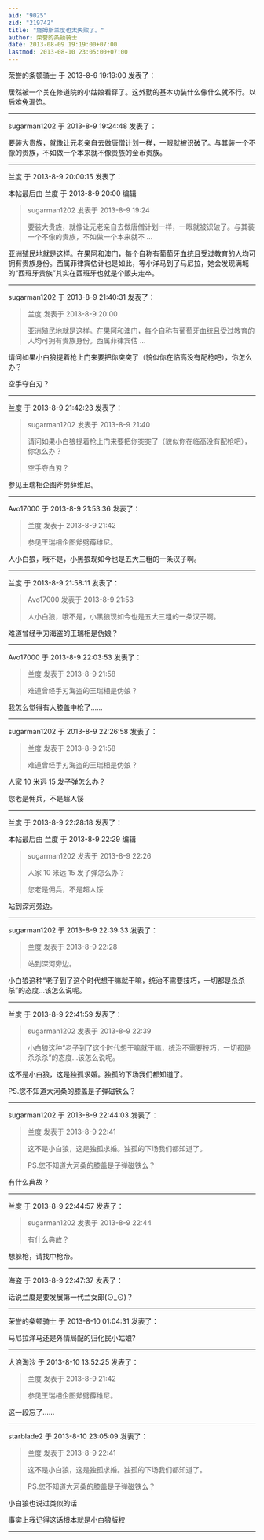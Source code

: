 ```yaml
---
aid: "9025"
zid: "219742"
title: "詹姆斯兰度也太失败了。"
author: 荣誉的条顿骑士
date: 2013-08-09 19:19:00+07:00
lastmod: 2013-08-10 23:05:00+07:00
---
```


荣誉的条顿骑士 于 2013-8-9 19:19:00 发表了：

居然被一个关在修道院的小姑娘看穿了。这外勤的基本功装什么像什么就不行。以后难免漏馅。

---

sugarman1202 于 2013-8-9 19:24:48 发表了：

要装大贵族，就像让元老亲自去做唐僧计划一样，一眼就被识破了。与其装一个不像的贵族，不如做一个本来就不像贵族的金币贵族。

---

兰度 于 2013-8-9 20:00:15 发表了：

本帖最后由 兰度 于 2013-8-9 20:00 编辑

> sugarman1202 发表于 2013-8-9 19:24
>
> 要装大贵族，就像让元老亲自去做唐僧计划一样，一眼就被识破了。与其装一个不像的贵族，不如做一个本来就不 ...

亚洲殖民地就是这样。在果阿和澳门，每个自称有葡萄牙血统且受过教育的人均可拥有贵族身份。西属菲律宾估计也是如此，等小洋马到了马尼拉，她会发现满城的“西班牙贵族”其实在西班牙也就是个贩夫走卒。

---

sugarman1202 于 2013-8-9 21:40:31 发表了：

> 兰度 发表于 2013-8-9 20:00
>
> 亚洲殖民地就是这样。在果阿和澳门，每个自称有葡萄牙血统且受过教育的人均可拥有贵族身份。西属菲律宾估 ...

请问如果小白狼提着枪上门来要把你突突了（貌似你在临高没有配枪吧），你怎么办？

空手夺白刃？

---

兰度 于 2013-8-9 21:42:23 发表了：

> sugarman1202 发表于 2013-8-9 21:40
>
> 请问如果小白狼提着枪上门来要把你突突了（貌似你在临高没有配枪吧），你怎么办？
>
> 空手夺白刃？

参见王瑞相企图斧劈薛维尼。

---

Avo17000 于 2013-8-9 21:53:36 发表了：

> 兰度 发表于 2013-8-9 21:42
>
> 参见王瑞相企图斧劈薛维尼。

人小白狼，哦不是，小黑狼现如今也是五大三粗的一条汉子啊。

---

兰度 于 2013-8-9 21:58:11 发表了：

> Avo17000 发表于 2013-8-9 21:53
>
> 人小白狼，哦不是，小黑狼现如今也是五大三粗的一条汉子啊。

难道曾经手刃海盗的王瑞相是伪娘？

---

Avo17000 于 2013-8-9 22:03:53 发表了：

> 兰度 发表于 2013-8-9 21:58
>
> 难道曾经手刃海盗的王瑞相是伪娘？

我怎么觉得有人膝盖中枪了……

---

sugarman1202 于 2013-8-9 22:26:58 发表了：

> 兰度 发表于 2013-8-9 21:58
>
> 难道曾经手刃海盗的王瑞相是伪娘？

人家 10 米远 15 发子弹怎么办？

您老是佣兵，不是超人馁

---

兰度 于 2013-8-9 22:28:18 发表了：

本帖最后由 兰度 于 2013-8-9 22:29 编辑

> sugarman1202 发表于 2013-8-9 22:26
>
> 人家 10 米远 15 发子弹怎么办？
>
> 您老是佣兵，不是超人馁

站到深河旁边。

---

sugarman1202 于 2013-8-9 22:39:33 发表了：

> 兰度 发表于 2013-8-9 22:28
>
> 站到深河旁边。

小白狼这种“老子到了这个时代想干嘛就干嘛，统治不需要技巧，一切都是杀杀杀”的态度…该怎么说呢。

---

兰度 于 2013-8-9 22:41:59 发表了：

> sugarman1202 发表于 2013-8-9 22:39
>
> 小白狼这种“老子到了这个时代想干嘛就干嘛，统治不需要技巧，一切都是杀杀杀”的态度…该怎么说呢。

这不是小白狼，这是独孤求婚。独孤的下场我们都知道了。

PS.您不知道大河桑的膝盖是子弹磁铁么？

---

sugarman1202 于 2013-8-9 22:44:03 发表了：

> 兰度 发表于 2013-8-9 22:41
>
> 这不是小白狼，这是独孤求婚。独孤的下场我们都知道了。
>
> PS.您不知道大河桑的膝盖是子弹磁铁么？

有什么典故？

---

兰度 于 2013-8-9 22:44:57 发表了：

> sugarman1202 发表于 2013-8-9 22:44
>
> 有什么典故？

想躲枪，请找中枪帝。

---

海盗 于 2013-8-9 22:47:37 发表了：

话说兰度是要发展第一代兰女郎(⊙_⊙)？

---

荣誉的条顿骑士 于 2013-8-10 01:04:31 发表了：

马尼拉洋马还是外情局配的归化民小姑娘?

---

大浪淘沙 于 2013-8-10 13:52:25 发表了：

> 兰度 发表于 2013-8-9 21:42
>
> 参见王瑞相企图斧劈薛维尼。

这一段忘了……

---

starblade2 于 2013-8-10 23:05:09 发表了：

> 兰度 发表于 2013-8-9 22:41
>
> 这不是小白狼，这是独孤求婚。独孤的下场我们都知道了。
>
> PS.您不知道大河桑的膝盖是子弹磁铁么？

小白狼也说过类似的话

事实上我记得这话根本就是小白狼版权

---
